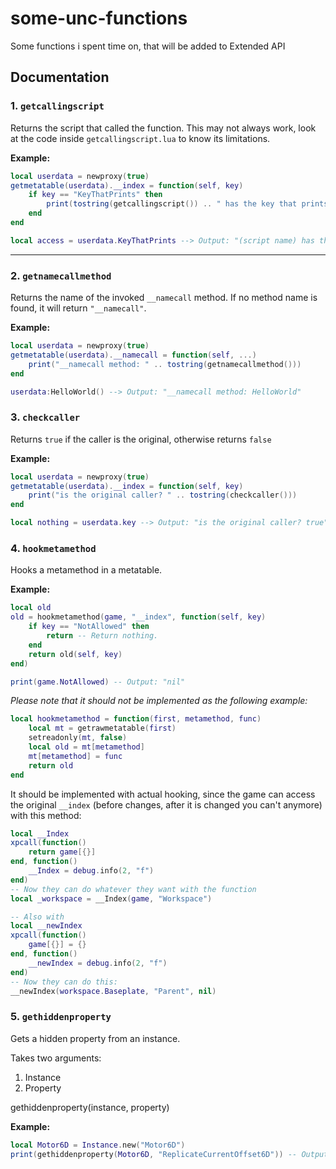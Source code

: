 # some-unc-functions
Some functions i spent time on, that will be added to Extended API

## Documentation

### 1. `getcallingscript`

Returns the script that called the function. This may not always work, look at the code inside `getcallingscript.lua` to know its limitations.

**Example:**

```lua
local userdata = newproxy(true)
getmetatable(userdata).__index = function(self, key)
	if key == "KeyThatPrints" then
		print(tostring(getcallingscript()) .. " has the key that prints.")
	end
end

local access = userdata.KeyThatPrints --> Output: "(script name) has the key that prints."
```

---

### 2. `getnamecallmethod`

Returns the name of the invoked `__namecall` method. If no method name is found, it will return `"__namecall"`.

**Example:**

```lua
local userdata = newproxy(true)
getmetatable(userdata).__namecall = function(self, ...)
	print("__namecall method: " .. tostring(getnamecallmethod()))
end

userdata:HelloWorld() --> Output: "__namecall method: HelloWorld"
```

### 3. `checkcaller`

Returns `true` if the caller is the original, otherwise returns `false`

**Example:**

```lua
local userdata = newproxy(true)
getmetatable(userdata).__index = function(self, key)
	print("is the original caller? " .. tostring(checkcaller()))
end

local nothing = userdata.key --> Output: "is the original caller? true"
```

### 4. `hookmetamethod`

Hooks a metamethod in a metatable.

**Example:**

```lua
local old
old = hookmetamethod(game, "__index", function(self, key)
	if key == "NotAllowed" then
		return -- Return nothing.
	end
	return old(self, key)
end)

print(game.NotAllowed) -- Output: "nil"
```

*Please note that it should not be implemented as the following example:*

```lua
local hookmetamethod = function(first, metamethod, func)
	local mt = getrawmetatable(first)
	setreadonly(mt, false)
	local old = mt[metamethod]
	mt[metamethod] = func
	return old
end
```

It should be implemented with actual hooking, since the game can access the original `__index` (before changes, after it is changed you can't anymore) with this method:
```lua
local __Index
xpcall(function()
	return game[{}]
end, function()
	__Index = debug.info(2, "f")
end)
-- Now they can do whatever they want with the function
local _workspace = __Index(game, "Workspace")

-- Also with
local __newIndex
xpcall(function()
	game[{}] = {}
end, function()
	__newIndex = debug.info(2, "f")
end)
-- Now they can do this:
__newIndex(workspace.Baseplate, "Parent", nil)
```

### 5. `gethiddenproperty`

Gets a hidden property from an instance.

Takes two arguments:
1. Instance
2. Property

gethiddenproperty(instance, property)

**Example:**

```lua
local Motor6D = Instance.new("Motor6D")
print(gethiddenproperty(Motor6D, "ReplicateCurrentOffset6D")) -- Outputs "0, 0, 0"
```
